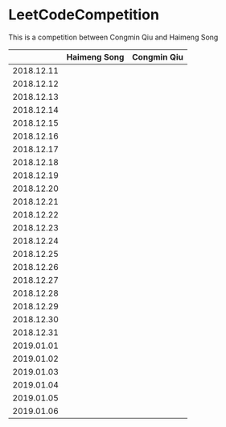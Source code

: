 # LeetCodeCompetition
This is a competition between Congmin Qiu and Haimeng Song


|            | Haimeng Song | Congmin Qiu |
| ---------- | ------------ | ----------- |
| 2018.12.11 |              |             |
| 2018.12.12 |              |             |
| 2018.12.13 |              |             |
| 2018.12.14 |              |             |
| 2018.12.15 |              |             |
| 2018.12.16 |              |             |
| 2018.12.17 |              |             |
| 2018.12.18 |              |             |
| 2018.12.19 |              |             |
| 2018.12.20 |              |             |
| 2018.12.21 |              |             |
| 2018.12.22 |              |             |
| 2018.12.23 |              |             |
| 2018.12.24 |              |             |
| 2018.12.25 |              |             |
| 2018.12.26 |              |             |
| 2018.12.27 |              |             |
| 2018.12.28 |              |             |
| 2018.12.29 |              |             |
| 2018.12.30 |              |             |
| 2018.12.31 |              |             |
| 2019.01.01 |              |             |
| 2019.01.02 |              |             |
| 2019.01.03 |              |             |
| 2019.01.04 |              |             |
| 2019.01.05 |              |             |
| 2019.01.06 |              |             |
